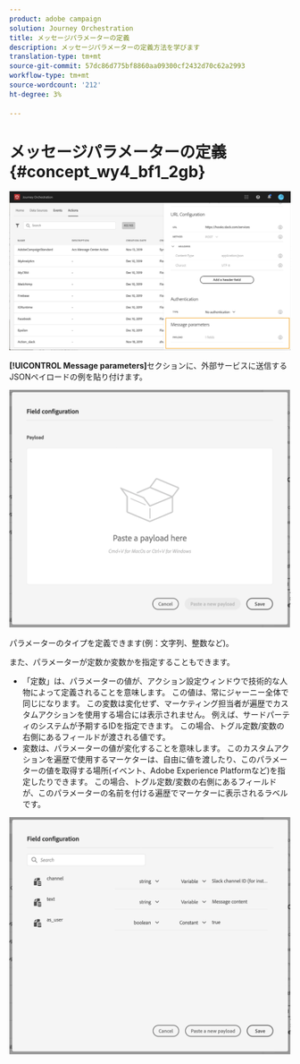 ```yaml
---
product: adobe campaign
solution: Journey Orchestration
title: メッセージパラメーターの定義
description: メッセージパラメーターの定義方法を学びます
translation-type: tm+mt
source-git-commit: 57dc86d775bf8860aa09300cf2432d70c62a2993
workflow-type: tm+mt
source-wordcount: '212'
ht-degree: 3%

---
```



# メッセージパラメーターの定義 {#concept_wy4_bf1_2gb}

![](../assets/messageparameterssection.png)

**[!UICONTROL Message parameters]**&#x200B;セクションに、外部サービスに送信するJSONペイロードの例を貼り付けます。

![](../assets/customactionpayloadmessage.png)

パラメーターのタイプを定義できます(例：文字列、整数など)。

また、パラメーターが定数か変数かを指定することもできます。

* 「定数」は、パラメーターの値が、アクション設定ウィンドウで技術的な人物によって定義されることを意味します。 この値は、常にジャーニー全体で同じになります。 この変数は変化せず、マーケティング担当者が遍歴でカスタムアクションを使用する場合には表示されません。 例えば、サードパーティのシステムが予期するIDを指定できます。 この場合、トグル定数/変数の右側にあるフィールドが渡される値です。
* 変数は、パラメーターの値が変化することを意味します。 このカスタムアクションを遍歴で使用するマーケターは、自由に値を渡したり、このパラメーターの値を取得する場所(イベント、Adobe Experience Platformなど)を指定したりできます。 この場合、トグル定数/変数の右側にあるフィールドが、このパラメーターの名前を付ける遍歴でマーケターに表示されるラベルです。

![](../assets/customactionpayloadmessage2.png)
